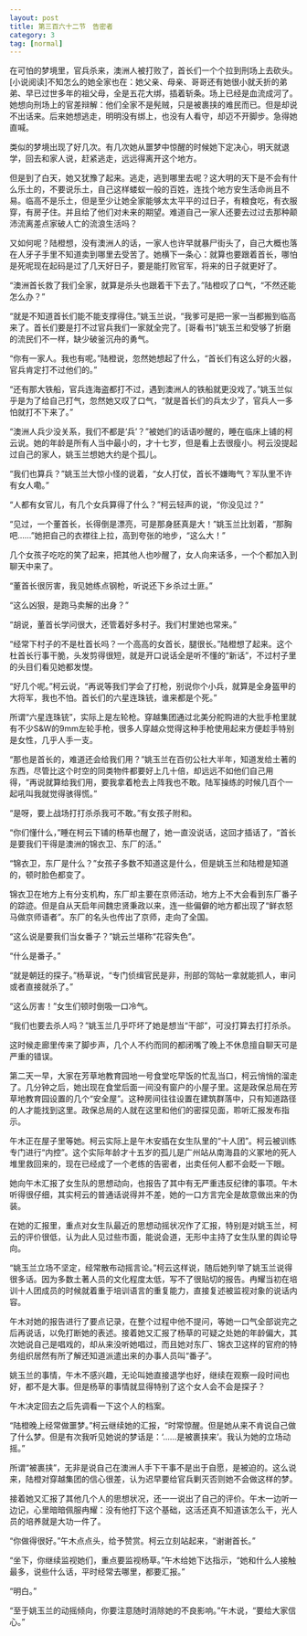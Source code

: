 ```yaml
---
layout: post
title: 第三百六十二节　告密者
category: 3
tag: [normal]
---
```


在可怕的梦境里，官兵杀来，澳洲人被打败了，首长们一个个拉到刑场上去砍头。[小说阅读]不知怎么的她全家也在：她父亲、母亲、哥哥还有她很小就夭折的弟弟、早已过世多年的祖父母，全是五花大绑，插着斩条。场上已经是血流成河了。她想向刑场上的官差辩解：他们全家不是髡贼，只是被裹挟的难民而已。但是却说不出话来。后来她想逃走，明明没有绑上，也没有人看守，却迈不开脚步。急得她直喊。

类似的梦境出现了好几次。有几次她从噩梦中惊醒的时候她下定决心，明天就退学，回去和家人说，赶紧逃走，远远得离开这个地方。

但是到了白天，她又犹豫了起来。逃走，逃到哪里去呢？这大明的天下是不会有什么乐土的，不要说乐土，自己这样蝼蚁一般的百姓，连找个地方安生活命尚且不易。临高不是乐土，但是至少让她全家能够太太平平的过日子，有粮食吃，有衣服穿，有房子住。并且给了他们对未来的期望。难道自己一家人还要去过过去那种颠沛流离差点家破人亡的流浪生活吗？

又如何呢？陆橙想，没有澳洲人的话，一家人也许早就暴尸街头了，自己大概也落在人牙子手里不知道卖到哪里去受苦了。她横下一条心：就算也要跟着首长，哪怕是死呢现在起码是过了几天好日子，要是能打败官军，将来的日子就更好了。

“澳洲首长救了我们全家，就算是杀头也跟着干下去了。”陆橙叹了口气，“不然还能怎么办？”

“就是不知道首长们能不能支撑得住。”姚玉兰说，“我爹可是把一家一当都搬到临高来了。首长们要是打不过官兵我们一家就全完了。[哥看书]”姚玉兰和受够了折磨的流民们不一样，缺少破釜沉舟的勇气。

“你有一家人。我也有呢。”陆橙说，忽然她想起了什么，“首长们有这么好的火器，官兵肯定打不过他们的。”

“还有那大铁船，官兵连海盗都打不过，遇到澳洲人的铁船就更没戏了。”姚玉兰似乎是为了给自己打气，忽然她又叹了口气，“就是首长们的兵太少了，官兵人一多怕就打不下来了。”

“澳洲人兵少没关系，我们不都是‘兵’？”被她们的话语吵醒的，睡在临床上铺的柯云说。她的年龄是所有人当中最小的，才十七岁，但是看上去很瘦小。柯云没提起过自己的家人，姚玉兰想她大约是个孤儿。

“我们也算兵？”姚玉兰大惊小怪的说着，“女人打仗，首长不嫌晦气？军队里不许有女人嘞。”

“人都有女官儿，有几个女兵算得了什么？”柯云轻声的说，“你没见过？”

“见过，一个董首长，长得倒是漂亮，可是那身胚真是大！”姚玉兰比划着，“那胸吧……”她把自己的衣襟往上拉，高到夸张的地步，“这么大！”

几个女孩子吃吃的笑了起来，把其他人也吵醒了，女人向来话多，一个个都加入到聊天中来了。

“董首长很厉害，我见她练点钢枪，听说还下乡杀过土匪。”

“这么凶狠，是跑马卖解的出身？”

“胡说，董首长学问很大，还管着好多村子。我们村里她也常来。”

“经常下村子的不是杜首长吗？一个高高的女首长，腿很长。”陆橙想了起来。这个杜首长行事干脆，头发剪得很短，就是开口说话全是听不懂的“新话”，不过村子里的头目们看见她都发憷。

“好几个呢。”柯云说，“再说等我们学会了打枪，别说你个小兵，就算是全身盔甲的大将军，我也不怕。首长们的六星连珠铳，谁来都是个死。”

所谓“六星连珠铳”，实际上是左轮枪。穿越集团通过北美分舵购进的大批手枪里就有不少S&W的9mm左轮手枪，很多人穿越众觉得这种手枪使用起来方便趁手特别是女性，几乎人手一支。

“那也是首长的，难道还会给我们用？”姚玉兰在百仞公社大半年，知道发给土著的东西，尽管比这个时空的同类物件都要好上几十倍，却远远不如他们自己用得，“再说就算给我们用，要我拿着枪去上阵我也不敢。陆军操练的时候几百个一起吼叫我就觉得骇得慌。”

“是呀，要上战场打打杀杀我可不敢。”有女孩子附和。

“你们懂什么，”睡在柯云下铺的杨草也醒了，她一直没说话，这回才插话了，“首长是要我们干得是澳洲的锦衣卫、东厂的活。”

“锦衣卫，东厂是什么？”女孩子多数不知道这是什么，但是姚玉兰和陆橙是知道的，顿时脸色都变了。

锦衣卫在地方上有分支机构，东厂却主要在京师活动，地方上不大会看到东厂番子的踪迹。但是自从天启年间魏忠贤秉政以来，连一些偏僻的地方都出现了“鲜衣怒马做京师语者”。东厂的名头也传出了京师，走向了全国。

“这么说是要我们当女番子？”姚云兰堪称“花容失色”。

“什么是番子。”

“就是朝廷的探子。”杨草说，“专门侦缉官民是非，刑部的驾帖一拿就能抓人，审问或者直接就杀了。”

“这么厉害！”女生们顿时倒吸一口冷气。

“我们也要去杀人吗？”姚玉兰几乎吓坏了她是想当“干部”，可没打算去打打杀杀。

这时候走廊里传来了脚步声，几个人不约而同的都闭嘴了晚上不休息擅自聊天可是严重的错误。

第二天一早，大家在芳草地教育园地一号食堂吃早饭的忙乱当口，柯云悄悄的溜走了。几分钟之后，她出现在食堂后面一间没有窗户的小屋子里。这是政保总局在芳草地教育园设置的几个“安全屋”。这种房间往往设置在建筑群落中，只有知道路径的人才能找到这里。政保总局的人就在这里和他们的密探见面，聆听汇报发布指示。

午木正在屋子里等她。柯云实际上是午木安插在女生队里的“十人团”。柯云被训练专门进行“内控”。这个实际年龄才十五岁的孤儿是广州站从南海县的义冢地的死人堆里救回来的，现在已经成了一个老练的告密者，出卖任何人都不会眨一下眼。

她向午木汇报了女生队的思想动向，也报告了其中有无严重违反纪律的事项。午木听得很仔细，其实柯云的普通话说得并不差，她的一口方言完全是故意做出来的伪装。

在她的汇报里，重点对女生队最近的思想动摇状况作了汇报，特别是对姚玉兰，柯云的评价很低，认为此人见过些市面，能说会道，无形中主持了女生队里的舆论导向。

“姚玉兰立场不坚定，经常散布动摇言论。”柯云这样说，随后她列举了姚玉兰说得很多话。因为多数土著人员的文化程度太低，写不了很贴切的报告。冉耀当初在培训十人团成员的时候就着重于培训语言的重复能力，直接复述被监视对象的说话内容。

午木对她的报告进行了要点记录，在整个过程中他不提问，等她一口气全部说完之后再说话，以免打断她的表述。接着她又汇报了杨草的可疑之处她的年龄偏大，其次她说自己是唱戏的，却从来没听她唱过，而且她对东厂、锦衣卫这样的官府的特务组织居然有所了解还知道派遣出来的办事人员叫“番子”。

姚玉兰的事情，午木不感兴趣，无论叫她直接退学也好，继续在观察一段时间也好，都不是大事。但是杨草的事情就显得特别了这个女人会不会是探子？

午木决定回去之后先调看一下这个人的档案。

“陆橙晚上经常做噩梦。”柯云继续她的汇报，“时常惊醒。但是她从来不肯说自己做了什么梦。但是有次我听见她说的梦话是：‘……是被裹挟来’。我认为她的立场动摇。”

所谓“被裹挟”，无非是说自己在澳洲人手下干事不是出于自愿，是被迫的。这么说来，陆橙对穿越集团的信心很差，认为迟早要给官兵剿灭否则她不会做这样的梦。

接着她又汇报了其他几个人的思想状况，还一一说出了自己的评价。午木一边听一边记，心里暗暗佩服冉耀：没有他打下这个基础，这活还真不知道该怎么干，光人员的培养就是大功一件了。

“你做得很好。”午木点点头，给予赞赏。柯云立刻站起来，“谢谢首长。”

“坐下，你继续监视她们，重点要监视杨草。”午木给她下达指示，“她和什么人接触最多，说些什么话，平时经常去哪里，都要汇报。”

“明白。”

“至于姚玉兰的动摇倾向，你要注意随时消除她的不良影响。”午木说，“要给大家信心。”
